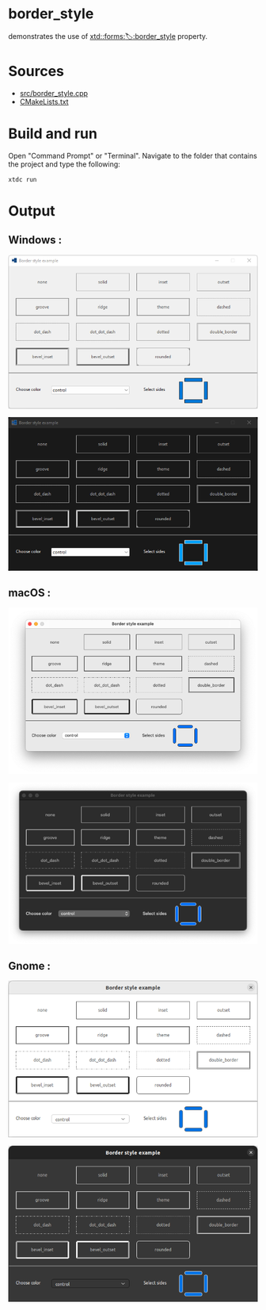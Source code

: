 # border_style

demonstrates the use of [xtd::forms::label::border_style](https://gammasoft71.github.io/xtd/reference_guides/latest/classxtd_1_1forms_1_1label.html#a572b81ed9b6e7ba3a3b97501aeb43c69) property.

# Sources

* [src/border_style.cpp](src/border_style.cpp)
* [CMakeLists.txt](CMakeLists.txt)

# Build and run

Open "Command Prompt" or "Terminal". Navigate to the folder that contains the project and type the following:

```shell
xtdc run
```

# Output

## Windows :

![Screenshot](../../../../docs/pictures/examples/border_style_w.png)

![Screenshot](../../../../docs/pictures/examples/border_style_wd.png)

## macOS :

![Screenshot](../../../../docs/pictures/examples/border_style_m.png)

![Screenshot](../../../../docs/pictures/examples/border_style_md.png)

## Gnome :

![Screenshot](../../../../docs/pictures/examples/border_style_g.png)

![Screenshot](../../../../docs/pictures/examples/border_style_gd.png)
